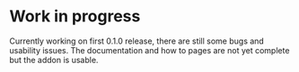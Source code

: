 # Work in progress
Currently working on first 0.1.0 release, there are still some bugs and usability issues. 
The documentation and how to pages are not yet complete but the addon is usable. 
